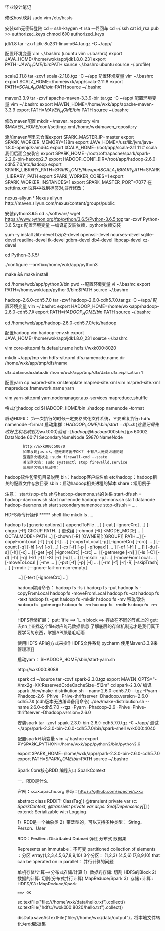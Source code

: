 毕业设计笔记

修改host映射
sudo vim /etc/hosts

安装ssh无密码登陆
cd ~
	ssh-keygen -t rsa  一路回车
	cd ~/.ssh
	cat id_rsa.pub >> authorized_keys
	chmod 600 authorized_keys

jdk1.8
tar -zxvf jdk-8u231-linux-x64.tar.gz  -C ~/app/

配置环境变量
vim ~/.bashrc (ubuntu vim ~/.bashrc)
export JAVA_HOME=/home/wxk/app/jdk1.8.0_231
export PATH=$JAVA_HOME/bin:$PATH
source ~/.bashrc(ubuntu source ~/.profile)

scala2.11.8
tar -zxvf scala-2.11.8.tgz  -C ~/app
配置环境变量
vim ~/.bashrc
export SCALA_HOME=/home/wxk/app/scala-2.11.8
export PATH=$SCALA_HOME/bin:$PATH
source ~/.bashrc

maven3.3.9
tar -zxvf apache-maven-3.3.9-bin.tar.gz -C ~/app/
配置环境变量
vim ~/.bashrc
export MAVEN_HOME=/home/wxk/app/apache-maven-3.3.9
export PATH=$MAVEN_HOME/bin:$PATH
source ~/.bashrc

修改maven配置
mkdir ~/maven_repository
vim $MAVEN_HOME/conf/settings.xml
  <localRepository>/home/wxk/maven_repository</localRepository>

添加maven阿里云仓库export SPARK_MASTER_IP=master
    export SPARK_WORKER_MEMORY=128m
    export JAVA_HOME=/usr/lib/jvm/java-1.8.0-openjdk-amd64
    export SCALA_HOME=/root/app/scala-2.11.11  # scala我们后面会安装它
    export SPARK_HOME=/root/soft/apache/spark/spark-2.2.0-bin-hadoop2.7
    export HADOOP_CONF_DIR=/root/app/hadoop-2.6.0-cdh5.7.0/etc/hadoop
    export SPARK_LIBRARY_PATH=$SPARK_HOME/lib
    export SCALA_LIBRARY_PATH=$SPARK_LIBRARY_PATH
    export SPARK_WORKER_CORES=1
    export SPARK_WORKER_INSTANCES=1
    export SPARK_MASTER_PORT=7077
在setttins.xml文件中找到<mirrors></mirrors>标签对,进行修改：

<mirrors>
      <mirror>
         <id>nexus-aliyun</id>
         <mirrorOf>*</mirrorOf>
         <name>Nexus aliyun</name>
         <url>http://maven.aliyun.com/nexus/content/groups/public</url>
      </mirror> 
</mirrors>

安装python3.6.5
cd ~/software/
wget https://www.python.org/ftp/python/3.6.5/Python-3.6.5.tgz
tar -zxvf Python-3.6.5.tgz
配置环境变量
--编译前安装依赖，python依赖安装

yum -y install zlib-devel bzip2-devel openssl-devel ncurses-devel sqlite-devel readline-devel tk-devel gdbm-devel db4-devel libpcap-devel xz-devel

cd Python-3.6.5/

./configure --prefix=/home/wxk/app/python3

make && make install

cd /home/wxk/app/python3/bin
pwd
--配置环境变量
vi ~/.bashrc
export PATH=/home/wxk/app/python3/bin:$PATH
source ~/.bashrc




hadoop-2.6.0-cdh5.7.0
tar -zxvf hadoop-2.6.0-cdh5.7.0.tar.gz -C ~/app/
配置环境变量
vim ~/.bashrc
export HADOOP_HOME=/home/wxk/app/hadoop-2.6.0-cdh5.7.0
export PATH=$HADOOP_HOME/bin:$PATH
source ~/.bashrc

cd /home/wxk/app/hadoop-2.6.0-cdh5.7.0/etc/hadoop

配置hadoop
vim hadoop-env.sh
export JAVA_HOME=/home/wxk/app/jdk1.8.0_231
source ~/.bashrc

vim core-site.xml
<property>
    <name>fs.default.name</name>
    <value>hdfs://wxk000:8020</value>
</property>

mkdir ~/app/tmp
vim hdfs-site.xml 
<property>
    <name>dfs.namenode.name.dir</name>
    <value>/home/wxk/app/tmp/dfs/name</value>
</property>

<property>
    <name>dfs.datanode.data.dir</name>
    <value>/home/wxk/app/tmp/dfs/data</value>
</property>

<property>
    <name>dfs.replication</name>
    <value>1</value>
</property>

配置yarn
cp mapred-site.xml.template  mapred-site.xml
vim mapred-site.xml
<property>
    <name>mapreduce.framework.name</name>
    <value>yarn</value>
</property>

vim yarn-site.xml
<property>
    <name>yarn.nodemanager.aux-services</name>
    <value>mapreduce_shuffle</value>
</property>

格式化hadoop
cd $HADOOP_HOME/bin
./hadoop namenode -format

启动HDFS：
		第一次执行的时候一定要格式化文件系统，不要重复执行: hdfs namenode -format
		启动集群：$HADOOP_HOME/sbin/start-dfs.sh   (这里记得先改好主机名映射为wxk000)
		验证:
			[hadoop@hadoop000 sbin]$ jps
			60002 DataNode
			60171 SecondaryNameNode
			59870 NameNode

			http://wxk000:50070
			如果发现jps ok，但是浏览器不OK？ 十有八九是防火墙问题
			查看防火墙状态：sudo firewall-cmd --state
			关闭防火墙: sudo systemctl stop firewalld.service
			进制防火墙开机启动：



hadoop软件包常见目录说明
	bin：hadoop客户端名单
	etc/hadoop：hadoop相关的配置文件存放目录
	sbin：启动hadoop相关进程的脚本
	share：常用例子


注意：
	start/stop-dfs.sh与hadoop-daemons.sh的关系
	start-dfs.sh = 
		hadoop-daemons.sh start namenode
		hadoop-daemons.sh start datanode
		hadoop-daemons.sh start secondarynamenode
	stop-dfs.sh = 
		....




HDFS命令行操作   *****
	shell-like
		mkdir  ls ....

hadoop fs [generic options]
	[-appendToFile <localsrc> ... <dst>]
	[-cat [-ignoreCrc] <src> ...]
	[-chgrp [-R] GROUP PATH...] 更改组
	[-chmod [-R] <MODE[,MODE]... | OCTALMODE> PATH...]
	[-chown [-R] [OWNER][:[GROUP]] PATH...]
	[-copyFromLocal [-f] [-p] [-l] <localsrc> ... <dst>]
	[-copyToLocal [-p] [-ignoreCrc] [-crc] <src> ... <localdst>]
	[-count [-q] [-h] [-v] [-x] <path> ...]
	[-cp [-f] [-p | -p[topax]] <src> ... <dst>]
	[-df [-h] [<path> ...]]
	[-du [-s] [-h] [-x] <path> ...]
	[-get [-p] [-ignoreCrc] [-crc] <src> ... <localdst>]
	[-getmerge [-nl] <src> <localdst>]
	[-ls [-C] [-d] [-h] [-q] [-R] [-t] [-S] [-r] [-u] [<path> ...]]
	[-mkdir [-p] <path> ...]
	[-moveFromLocal <localsrc> ... <dst>]
	[-moveToLocal <src> <localdst>]
	[-mv <src> ... <dst>]
	[-put [-f] [-p] [-l] <localsrc> ... <dst>]
	[-rm [-f] [-r|-R] [-skipTrash] <src> ...]
	[-rmdir [--ignore-fail-on-non-empty] <dir> ...]
	[-text [-ignoreCrc] <src> ...]

hadoop常用命令：
hadoop fs -ls /
hadoop fs -put
hadoop fs -copyFromLocal
hadoop fs -moveFromLocal
hadoop fs -cat
hadoop fs -text
hadoop fs -get
hadoop fs -mkdir 
hadoop fs -mv  移动/改名
hadoop fs -getmerge
hadoop fs -rm
hadoop fs -rmdir
hadoop fs -rm -r


HDFS存储扩展：
	put: 1file ==> 1...n block ==> 存放在不同的节点上的
	get: 去nn上查找这个file对应的元数据信息
	了解底层的存储机制这才是我们真正要学习的东西，掌握API那是毛毛雨



使用HDFS API的方式来操作HDFS文件系统
	pycharm 
	使用Maven3.3.9来管理项目


启动yarn：
$HADOOP_HOME/sbin/start-yarn.sh

http://wxk000:8088


spark
cd ~/source
tar -zxvf spark-2.3.0.tgz
export MAVEN_OPTS="-Xmx2g -XX:ReservedCodeCacheSize=512m"
cd spark-2.3.0/
编译spark
./dev/make-distribution.sh --name 2.6.0-cdh5.7.0 --tgz  -Pyarn -Phadoop-2.6 -Phive -Phive-thriftserver -Dhadoop.version=2.6.0-cdh5.7.0
(cdh版本无法编译备用命令)
./dev/make-distribution.sh --name 2.6.0-cdh5.7.0 --tgz  -Pyarn -Phadoop-2.6 -Phive -Phive-thriftserver -Dhadoop.version=2.6.0

安装spark
tar -zxvf spark-2.3.0-bin-2.6.0-cdh5.7.0.tgz -C ~/app/
测试
~/app/spark-2.3.0-bin-2.6.0-cdh5.7.0/bin/spark-shell
wxk000:4040

配置spark环境变量
vim ~/.bashrc
export PYSPARK_PYTHON=/home/wxk/app/python3/bin/python3.6

export SPARK_HOME=/home/wxk/app/spark-2.3.0-bin-2.6.0-cdh5.7.0
export PATH=$SPARK_HOME/bin:$PATH
source ~/.bashrc



Spark Core核心RDD
编程入口:SparkContext

一、RDD是什么


官网：xxxx.apache.org
源码：https://github.com/apache/xxxx


abstract class RDD[T: ClassTag](
    @transient private var _sc: SparkContext,
    @transient private var deps: Seq[Dependency[_]]
) extends Serializable with Logging

1）RDD是一个抽象类
2）带泛型的，可以支持多种类型： String、Person、User


RDD：Resilient Distributed Dataset   弹性 分布式 数据集

Represents an 
	immutable：不可变
	partitioned collection of elements ：分区
		Array(1,2,3,4,5,6,7,8,9,10)  3个分区： (1,2,3) (4,5,6) (7,8,9,10)
	that can be operated on in parallel： 并行计算的问题

单机存储/计算==>分布式存储/计算
1）数据的存储: 切割    HDFS的Block
2）数据的计算: 切割(分布式并行计算)   MapReduce/Spark
3）存储+计算 :   HDFS/S3+MapReduce/Spark
	
	==> OK 


sc.textFile("file:///home/wxk/data/hello.txt").collect()
sc.textFile("hdfs://wxk000:8020/hello.txt").collect()

disData.saveAsTextFile("file:///home/wxk/data/output")，将本地文件转化为rdd数据集







